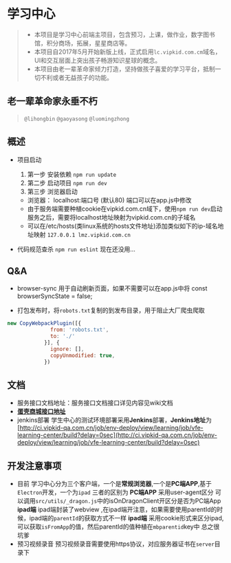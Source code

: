 # 学习中心
> - 本项目是学习中心前端主项目，包含预习，上课，做作业，数字图书馆，积分商场，拓展，星星商店等。
> - 本项目自2017年5月开始新版上线，正式启用`lc.vipkid.com.cm`域名，UI和交互层面上突出孩子畅游知识星球的概念。
> - 本项目由老一辈革命家倾力打造，坚持做孩子喜爱的学习平台，抵制一切不利或者无益孩子的功能。

## 老一辈革命家永垂不朽

> `@lihongbin` `@gaoyasong` `@luomingzhong`

## 概述
- 项目启动

  1. 第一步 安装依赖
    `npm run update`
  2. 第二步 启动项目
    `npm run dev`
  3. 第三步 浏览器启动
   - 浏览器： localhost:端口号 (默认80) 端口可以在app.js中修改
   - 由于服务端需要种植cookie在vipkid.com.cn域下，使用`npm run dev`启动服务之后，需要将localhost地址映射为vipkid.com.cn的子域名
   - 可以在/etc/hosts(类linux系统的hosts文件地址)添加类似如下的ip-域名地址映射 `127.0.0.1 lmz.vipkid.com.cn`

- 代码规范查杀
 `npm run eslint` 现在还没用...

## Q&A

- browser-sync 用于自动刷新页面，如果不需要可以在app.js中将
const browserSyncState = false;

- 打包发布时，将`robots.txt`复制的到发布目录，用于阻止大厂爬虫爬取
```javascript
new CopyWebpackPlugin([{
              from: 'robots.txt',
              to: './'
            }], {
              ignore: [],
              copyUnmodified: true,
            })
```

## 文档
- 服务接口文档地址：服务接口文档接口详见内容见wiki文档
- **[蛋壳商城接口地址](http://wiki.vipkid.com.cn/pages/viewpage.action?pageId=18682135)**
- jenkins部署
 学生中心的测试环境部署采用**Jenkins**部署，**Jenkins地址**为[http://ci.vipkid-qa.com.cn/job/env-deploy/view/learning/job/vfe-learning-center/build?delay=0sec](http://ci.vipkid-qa.com.cn/job/env-deploy/view/learning/job/vfe-learning-center/build?delay=0sec)


## 开发注意事项
- 目前 学习中心分为三个客户端，一个是**常规浏览器**,一个是**PC端APP**,基于`Electron`开发，一个为`ipad`
三者的区别为
**PC端APP** 采用user-agent区分 可以调用`src/utils/_dragon.js`中的isOnDragonClient开区分是否为PC端App
**ipad端** ipad端封装了webview ,在ipad端开注意，如果需要使用parentId的时候，ipad端的`parentId`的获取方式不一样
**ipad端** 采用cookie形式来区分ipad, 可以获取`isFromApp`的值，然后parentId的值种植在`mbparentid`key中
总之很坑爹
- 预习视频录音
 预习视频录音需要使用https协议，对应服务器证书在`server`目录下
 
